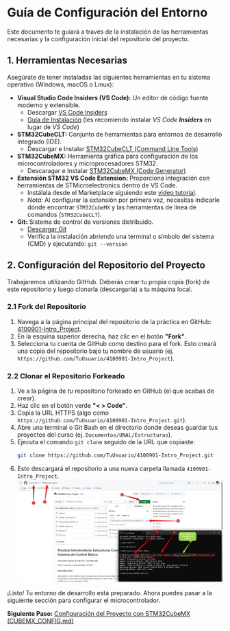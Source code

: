 # Guía de Configuración del Entorno

Este documento te guiará a través de la instalación de las herramientas necesarias y la configuración inicial del repositorio del proyecto.

## 1. Herramientas Necesarias

Asegúrate de tener instaladas las siguientes herramientas en tu sistema operativo (Windows, macOS o Linux):

*   **Visual Studio Code Insiders (VS Code):** Un editor de código fuente moderno y extensible.
    *   Descargar [VS Code Insiders](https://code.visualstudio.com/insiders/)
    *   [Guía de Instalación](https://www.youtube.com/watch?v=8JCVAiSZAAM) (les recomiendo instalar *VS Code* ***Insiders*** en lugar de *VS Code*)
*   **STM32CubeCLT:** Conjunto de herramientas para entornos de desarrollo integrado (IDE).
    *   Descargar e Instalar [STM32CubeCLT (Command Line Tools)](https://www.st.com/en/development-tools/stm32cubeclt.html) 
*   **STM32CubeMX:** Herramienta gráfica para configuración de los microcontroladores y microprocesadores STM32.
    *   Descaragar e Instalar [STM32CubeMX (Code Generator)](https://www.st.com/en/development-tools/stm32cubemx.html) 
*   **Extensión STM32 VS Code Extension:** Proporciona integración con herramientas de STMicroelectronics dentro de VS Code.
    *   Instálala desde el Marketplace siguiendo este [video tutorial](https://www.youtube.com/watch?v=DLmbNfUh62E).
    *   *Nota:* Al configurar la extensión por primera vez, necesitas indicarle dónde encontrar `STM32CubeMX` y las herramientas de línea de comandos (`STM32CubeCLT`).
*   **Git:** Sistema de control de versiones distribuido.
    *   [Descargar Git](https://git-scm.com/downloads)
    *   Verifica la instalación abriendo una terminal o símbolo del sistema (CMD) y ejecutando: `git --version`

## 2. Configuración del Repositorio del Proyecto

Trabajaremos utilizando GitHub. Deberás crear tu propia copia (fork) de este repositorio y luego clonarla (descargarla) a tu máquina local.

### 2.1 Fork del Repositorio

1.  Navega a la página principal del repositorio de la práctica en GitHub: [4100901-Intro_Project](https://github.com/saacifuentesmu/4100901-Intro_Project).
2.  En la esquina superior derecha, haz clic en el botón **"Fork"**.
3.  Selecciona tu cuenta de GitHub como destino para el fork. Esto creará una copia del repositorio bajo tu nombre de usuario (ej. `https://github.com/TuUsuario/4100901-Intro_Project`).

### 2.2 Clonar el Repositorio Forkeado

1.  Ve a la página de *tu* repositorio forkeado en GitHub (el que acabas de crear).
2.  Haz clic en el botón verde **"< > Code"**.
3.  Copia la URL HTTPS (algo como `https://github.com/TuUsuario/4100901-Intro_Project.git`).
4.  Abre una terminal o Git Bash en el directorio donde deseas guardar tus proyectos del curso (ej. `Documentos/UNAL/Estructuras`).
5.  Ejecuta el comando `git clone` seguido de la URL que copiaste:
    ```bash
    git clone https://github.com/TuUsuario/4100901-Intro_Project.git
    ```
6.  Esto descargará el repositorio a una nueva carpeta llamada `4100901-Intro_Project`.
![repo_clone](assets/repo_clone.png)


¡Listo! Tu entorno de desarrollo está preparado. Ahora puedes pasar a la siguiente sección para configurar el microcontrolador.

**Siguiente Paso:** [Configuración del Proyecto con STM32CubeMX (CUBEMX_CONFIG.md)](CUBEMX_CONFIG.md)
